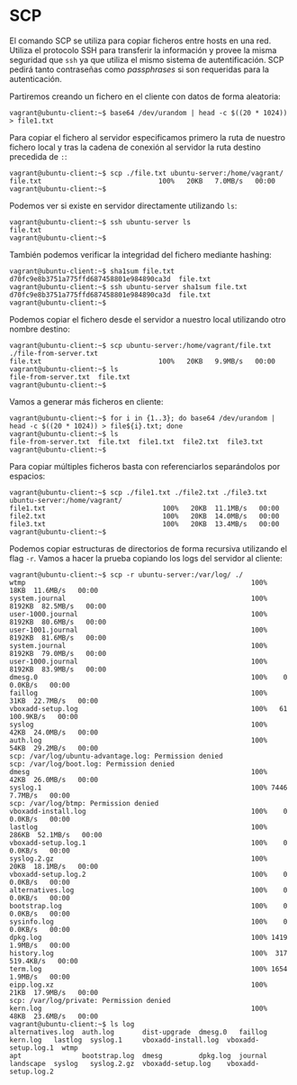 # SCP

El comando SCP se utiliza para copiar ficheros entre hosts en una red. Utiliza el protocolo SSH para transferir la información y provee la misma seguridad que `ssh` ya que utiliza el mismo sistema de autentificación. SCP pedirá tanto contraseñas como _passphrases_ si son requeridas para la autenticación.

Partiremos creando un fichero en el cliente con datos de forma aleatoria:

```
vagrant@ubuntu-client:~$ base64 /dev/urandom | head -c $((20 * 1024)) > file1.txt
```

Para copiar el fichero al servidor especificamos primero la ruta de nuestro fichero local y tras la cadena de conexión al servidor la ruta destino precedida de `:`:

```
vagrant@ubuntu-client:~$ scp ./file.txt ubuntu-server:/home/vagrant/
file.txt                             100%   20KB   7.0MB/s   00:00
vagrant@ubuntu-client:~$
```

Podemos ver si existe en servidor directamente utilizando `ls`:

```
vagrant@ubuntu-client:~$ ssh ubuntu-server ls
file.txt
vagrant@ubuntu-client:~$
```

También podemos verificar la integridad del fichero mediante hashing:

```
vagrant@ubuntu-client:~$ sha1sum file.txt
d70fc9e8b3751a775ffd687458801e984890ca3d  file.txt
vagrant@ubuntu-client:~$ ssh ubuntu-server sha1sum file.txt
d70fc9e8b3751a775ffd687458801e984890ca3d  file.txt
vagrant@ubuntu-client:~$
```

Podemos copiar el fichero desde el servidor a nuestro local utilizando otro nombre destino:

```
vagrant@ubuntu-client:~$ scp ubuntu-server:/home/vagrant/file.txt ./file-from-server.txt
file.txt                             100%   20KB   9.9MB/s   00:00
vagrant@ubuntu-client:~$ ls
file-from-server.txt  file.txt
vagrant@ubuntu-client:~$
```

Vamos a generar más ficheros en cliente:

```
vagrant@ubuntu-client:~$ for i in {1..3}; do base64 /dev/urandom | head -c $((20 * 1024)) > file${i}.txt; done
vagrant@ubuntu-client:~$ ls
file-from-server.txt  file.txt  file1.txt  file2.txt  file3.txt
vagrant@ubuntu-client:~$
```

Para copiar múltiples ficheros basta con referenciarlos separándolos por espacios:

```
vagrant@ubuntu-client:~$ scp ./file1.txt ./file2.txt ./file3.txt ubuntu-server:/home/vagrant/
file1.txt                             100%   20KB  11.1MB/s   00:00
file2.txt                             100%   20KB  14.0MB/s   00:00
file3.txt                             100%   20KB  13.4MB/s   00:00
vagrant@ubuntu-client:~$
```

Podemos copiar estructuras de directorios de forma recursiva utilizando el flag `-r`. Vamos a hacer
la prueba copiando los logs del servidor al cliente:

```
vagrant@ubuntu-client:~$ scp -r ubuntu-server:/var/log/ ./
wtmp                                                        100%   18KB  11.6MB/s   00:00
system.journal                                              100% 8192KB  82.5MB/s   00:00
user-1000.journal                                           100% 8192KB  80.6MB/s   00:00
user-1001.journal                                           100% 8192KB  81.6MB/s   00:00
system.journal                                              100% 8192KB  79.0MB/s   00:00
user-1000.journal                                           100% 8192KB  83.9MB/s   00:00
dmesg.0                                                     100%    0     0.0KB/s   00:00
faillog                                                     100%   31KB  22.7MB/s   00:00
vboxadd-setup.log                                           100%   61   100.9KB/s   00:00
syslog                                                      100%   42KB  24.0MB/s   00:00
auth.log                                                    100%   54KB  29.2MB/s   00:00
scp: /var/log/ubuntu-advantage.log: Permission denied
scp: /var/log/boot.log: Permission denied
dmesg                                                       100%   42KB  26.0MB/s   00:00
syslog.1                                                    100% 7446     7.7MB/s   00:00
scp: /var/log/btmp: Permission denied
vboxadd-install.log                                         100%    0     0.0KB/s   00:00
lastlog                                                     100%  286KB  52.1MB/s   00:00
vboxadd-setup.log.1                                         100%    0     0.0KB/s   00:00
syslog.2.gz                                                 100%   20KB  18.1MB/s   00:00
vboxadd-setup.log.2                                         100%    0     0.0KB/s   00:00
alternatives.log                                            100%    0     0.0KB/s   00:00
bootstrap.log                                               100%    0     0.0KB/s   00:00
sysinfo.log                                                 100%    0     0.0KB/s   00:00
dpkg.log                                                    100% 1419     1.9MB/s   00:00
history.log                                                 100%  317   519.4KB/s   00:00
term.log                                                    100% 1654     1.9MB/s   00:00
eipp.log.xz                                                 100%   21KB  17.9MB/s   00:00
scp: /var/log/private: Permission denied
kern.log                                                    100%   48KB  23.6MB/s   00:00
vagrant@ubuntu-client:~$ ls log
alternatives.log  auth.log       dist-upgrade  dmesg.0   faillog  kern.log   lastlog  syslog.1     vboxadd-install.log  vboxadd-setup.log.1  wtmp
apt               bootstrap.log  dmesg         dpkg.log  journal  landscape  syslog   syslog.2.gz  vboxadd-setup.log    vboxadd-setup.log.2
```

